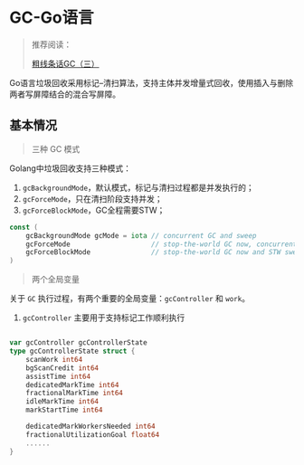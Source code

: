# GC-Go语言

> 推荐阅读：
>
> [粗线条话GC（三）](https://mp.weixin.qq.com/s?__biz=Mzg5NjIwNzIxNQ==&mid=2247484560&idx=2&sn=904e5b8cf262f1a127a9d9550776cc8d&chksm=c005d490f7725d86db7df38c3dcaa563b44b945ec26751efa477166a997ad153748c3c85ec73&scene=21#wechat_redirect)

Go语言垃圾回收采用标记–清扫算法，支持主体并发增量式回收，使用插入与删除两者写屏障结合的混合写屏障。

## 基本情况

> 三种 GC 模式

Golang中垃圾回收支持三种模式：

1. `gcBackgroundMode`，默认模式，标记与清扫过程都是并发执行的；
2. `gcForceMode`，只在清扫阶段支持并发；
3. `gcForceBlockMode`，GC全程需要STW；

```go
const (
    gcBackgroundMode gcMode = iota // concurrent GC and sweep
    gcForceMode                    // stop-the-world GC now, concurrent sweep
    gcForceBlockMode               // stop-the-world GC now and STW sweep (forced by user)
)
```

> 两个全局变量

关于 `GC` 执行过程，有两个重要的全局变量：`gcController` 和 `work`。

1. `gcController` 主要用于支持标记工作顺利执行

```go

var gcController gcControllerState
type gcControllerState struct {
    scanWork int64
    bgScanCredit int64
    assistTime int64
    dedicatedMarkTime int64
    fractionalMarkTime int64
    idleMarkTime int64
    markStartTime int64

    dedicatedMarkWorkersNeeded int64
    fractionalUtilizationGoal float64
    ......
}
```


